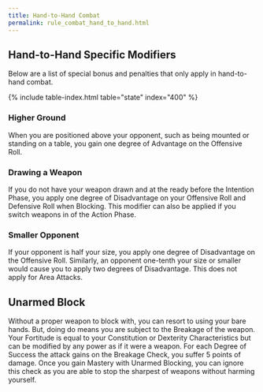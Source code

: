 ```yaml
---
title: Hand-to-Hand Combat
permalink: rule_combat_hand_to_hand.html
---
```


## Hand-to-Hand Specific Modifiers
Below are a list of special bonus and penalties that only apply in hand-to-hand combat.

{% include table-index.html table="state" index="400" %}

### Higher Ground
When you are positioned above your opponent, such as being mounted or standing on a table, you gain one degree of Advantage on the Offensive Roll.

### Drawing a Weapon
If you do not have your weapon drawn and at the ready before the Intention Phase, you apply one degree of Disadvantage on your Offensive Roll and Defensive Roll when Blocking. This modifier can also be applied if you switch weapons in of the Action Phase.

### Smaller Opponent
If your opponent is half your size, you apply one degree of Disadvantage on the Offensive Roll. Similarly, an opponent one-tenth your size or smaller would cause you to apply two degrees of Disadvantage. This does not apply for Area Attacks.

## Unarmed Block
Without a proper weapon to block with, you can resort to using your bare hands. But, doing do means you are subject to the Breakage of the weapon. Your Fortitude is equal to your Constitution or Dexterity Characteristics but can be modified by any power as if it were a weapon. For each Degree of Success the attack gains on the Breakage Check, you suffer 5 points of damage. Once you gain Mastery with Unarmed Blocking, you can ignore this check as you are able to stop the sharpest of weapons without harming yourself.